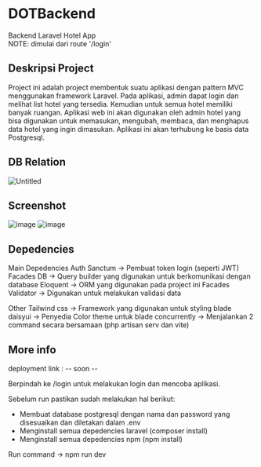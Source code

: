 # DOTBackend
Backend Laravel Hotel App <br>
NOTE: dimulai dari route '/login'

## Deskripsi Project
Project ini adalah project membentuk suatu aplikasi dengan pattern MVC menggunakan framework Laravel. Pada aplikasi, admin dapat login dan melihat list hotel yang tersedia. Kemudian untuk semua hotel memiliki banyak ruangan. Aplikasi web ini akan digunakan oleh admin hotel yang bisa digunakan untuk memasukan, mengubah, membaca, dan menghapus data hotel yang ingin dimasukan. Aplikasi ini akan terhubung ke basis data Postgresql.

## DB Relation
![Untitled](https://user-images.githubusercontent.com/58662886/179771153-7863d80c-37a8-4b48-ac36-102df245af0b.png)

## Screenshot
![image](https://user-images.githubusercontent.com/58662886/179771301-29e0d68c-4225-43f7-be2d-c71d7d042413.png)
![image](https://user-images.githubusercontent.com/58662886/179771451-8d6fd58f-7aea-423b-b5da-bc38170a2c5e.png)

## Depedencies
Main Depedencies
Auth Sanctum -> Pembuat token login (seperti JWT)
Facades DB -> Query builder yang digunakan untuk berkomunikasi dengan database
Eloquent -> ORM yang digunakan pada project ini
Facades Validator -> Digunakan untuk melakukan validasi data

Other
Tailwind css -> Framework yang digunakan untuk styling blade
daisyui -> Penyedia Color theme untuk blade
concurrently -> Menjalankan 2 command secara bersamaan (php artisan serv dan vite)

## More info
deployment link : -- soon --

Berpindah ke /login untuk melakukan login dan mencoba aplikasi.

Sebelum run pastikan sudah melakukan hal berikut:

- Membuat database postgresql dengan nama dan password yang disesuaikan dan diletakan dalam .env
- Menginstall semua depedencies laravel (composer install)
- Menginstall semua depedencies npm (npm install)

Run command -> npm run dev
